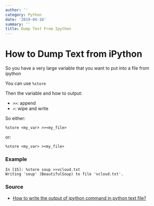 ```yaml
---
author: ''
category: Python
date: '2019-04-10'
summary: ''
title: Dump Text From Ipython
---
```

# How to Dump Text from iPython

So you have a very large variable that you want to put into a file from ipython

You can use `%store`

Then the variable and how to output:

* `>>`: append
* `>`: wipe and write

So either:

    %store <my_var> >><my_file>

or:

    %store <my_var> ><my_file>
    
### Example

    In [15]: %store soup >>vcloud.txt
    Writing 'soup' (BeautifulSoup) to file 'vcloud.txt'.

### Source

* [How to write the output of ipython command in python text file?](https://stackoverflow.com/questions/13199170/how-to-write-the-output-of-ipython-command-in-python-text-file)
